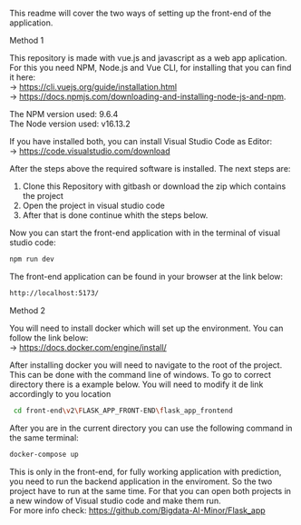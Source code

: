 This readme will cover the two ways of setting up the front-end of the application.

Method 1

This repository is made with vue.js and javascript as a web app aplication. For this you need NPM, Node.js and Vue CLI, for installing that you can find it here:  
  \-> https://cli.vuejs.org/guide/installation.html  
   -> https://docs.npmjs.com/downloading-and-installing-node-js-and-npm. 

The NPM version used: 9.6.4\
The Node version used: v16.13.2

If you have installed both, you can install Visual Studio Code as Editor: \
  -> https://code.visualstudio.com/download

After the steps above the required software is installed. 
The next steps are:
1. Clone this Repository with gitbash or download the zip which contains the project
2. Open the project in visual studio code
3. After that is done continue whith the steps below.

Now you can start the front-end application with in the terminal of visual studio code:
```sh
npm run dev
```

The front-end application can be found in your browser at the link below:
```sh
http://localhost:5173/
```

Method 2

You will need to install docker which will set up the environment. You can follow the link below: \
 -> https://docs.docker.com/engine/install/

After installing docker you will need to navigate to the root of the project. This can be done with the command line of windows.
To go to correct directory there is a example below. You will need to modify it de link accordingly to you location
```sh
 cd front-end\v2\FLASK_APP_FRONT-END\flask_app_frontend
```
After you are in the current directory you can use the following command in the same terminal:
```sh
docker-compose up
```

This is only in the front-end, for fully working application with prediction, you need to run the backend application in the enviroment. So the two project have to run at the same time. For that you can open both projects in a new window of Visual studio code and make them run. \
For more info check: https://github.com/Bigdata-AI-Minor/Flask_app


